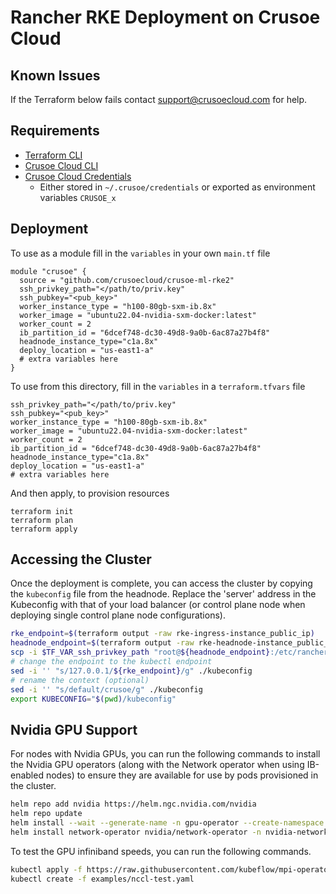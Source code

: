 # Rancher RKE Deployment on Crusoe Cloud

## Known Issues

If the Terraform below fails contact support@crusoecloud.com for help.

## Requirements

- [Terraform CLI](https://developer.hashicorp.com/terraform/tutorials/aws-get-started/install-cli)
- [Crusoe Cloud CLI](https://docs.crusoecloud.com/quickstart/installing-the-cli/index.html)
- [Crusoe Cloud Credentials](https://docs.crusoecloud.com/account-management/managing-api-keys)
  - Either stored in `~/.crusoe/credentials` or exported as environment variables `CRUSOE_x`

## Deployment

To use as a module fill in the `variables` in your own `main.tf` file

```
module "crusoe" {
  source = "github.com/crusoecloud/crusoe-ml-rke2"
  ssh_privkey_path="</path/to/priv.key"
  ssh_pubkey="<pub_key>"
  worker_instance_type = "h100-80gb-sxm-ib.8x"
  worker_image = "ubuntu22.04-nvidia-sxm-docker:latest"
  worker_count = 2
  ib_partition_id = "6dcef748-dc30-49d8-9a0b-6ac87a27b4f8"
  headnode_instance_type="c1a.8x"
  deploy_location = "us-east1-a"
  # extra variables here
}
```

To use from this directory, fill in the `variables` in a `terraform.tfvars` file

```
ssh_privkey_path="</path/to/priv.key"
ssh_pubkey="<pub_key>"
worker_instance_type = "h100-80gb-sxm-ib.8x"
worker_image = "ubuntu22.04-nvidia-sxm-docker:latest"
worker_count = 2
ib_partition_id = "6dcef748-dc30-49d8-9a0b-6ac87a27b4f8"
headnode_instance_type="c1a.8x"
deploy_location = "us-east1-a"
# extra variables here
```

And then apply, to provision resources

```
terraform init
terraform plan
terraform apply
```

## Accessing the Cluster

Once the deployment is complete, you can access the cluster by copying the `kubeconfig` file from the headnode. Replace the 'server' address in the Kubeconfig with that of your load balancer (or control plane node when deploying single control plane node configurations). 

```bash
rke_endpoint=$(terraform output -raw rke-ingress-instance_public_ip)
headnode_endpoint=$(terraform output -raw rke-headnode-instance_public_ip)
scp -i $TF_VAR_ssh_privkey_path "root@${headnode_endpoint}:/etc/rancher/rke2/rke2.yaml" ./kubeconfig
# change the endpoint to the kubectl endpoint
sed -i '' "s/127.0.0.1/${rke_endpoint}/g" ./kubeconfig
# rename the context (optional)
sed -i '' "s/default/crusoe/g" ./kubeconfig
export KUBECONFIG="$(pwd)/kubeconfig"
```

## Nvidia GPU Support

For nodes with Nvidia GPUs, you can run the following commands to install the Nvidia GPU operators (along with the Network operator when using IB-enabled nodes) to ensure they are available for use by pods provisioned in the cluster. 

```bash
helm repo add nvidia https://helm.ngc.nvidia.com/nvidia
helm repo update
helm install --wait --generate-name -n gpu-operator --create-namespace nvidia/gpu-operator --set driver.rdma.enabled=true --set driver.rdma.useHostMofed=true
helm install network-operator nvidia/network-operator -n nvidia-network-operator --create-namespace -f ./gpu-operator/values.yaml --wait
```

To test the GPU infiniband speeds, you can run the following commands.

```bash
kubectl apply -f https://raw.githubusercontent.com/kubeflow/mpi-operator/v0.4.0/deploy/v2beta1/mpi-operator.yaml
kubectl create -f examples/nccl-test.yaml
```
